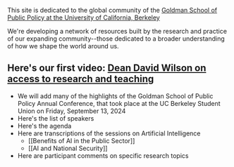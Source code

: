 This site is dedicated to the global community of the [Goldman School of Public Policy at the University of California, Berkeley](https://gspp.berkeley.edu/)

We're developing a network of resources built by  the research and practice of our expanding community--those dedicated to a broader understanding of how we shape the world around us.

## Here's our first video: [Dean David Wilson on access to research and teaching](https://youtu.be/1hkzXLaid8g)

- We will add many of the highlights of the Goldman School of Public Policy Annual Conference, that took place at the UC Berkeley Student Union on Friday, September 13, 2024
- Here's the list of speakers
- Here's the agenda
- Here are transcriptions of the sessions on Artificial Intelligence
	- [[Benefits of AI in the Public Sector]]
	- [[AI and National Security]]
- Here are participant comments on specific research topics